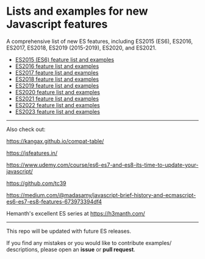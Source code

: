 # Lists and examples for new Javascript features

A comprehensive list of new ES features, including ES2015 (ES6), ES2016, ES2017, ES2018, ES2019 (2015-2019), ES2020, and ES2021.

- [ES2015 (ES6) feature list and examples](ES2015.MD)
- [ES2016 feature list and examples](ES2016.MD)
- [ES2017 feature list and examples](ES2017.MD)
- [ES2018 feature list and examples](ES2018.MD)
- [ES2019 feature list and examples](ES2019.MD)
- [ES2020 feature list and examples](ES2020.MD)
- [ES2021 feature list and examples](ES2021.MD)
- [ES2022 feature list and examples](ES2022.MD)
- [ES2023 feature list and examples](ES2023.MD)

---

Also check out:

https://kangax.github.io/compat-table/

https://jsfeatures.in/

https://www.udemy.com/course/es6-es7-and-es8-its-time-to-update-your-javascript/

https://github.com/tc39

https://medium.com/@madasamy/javascript-brief-history-and-ecmascript-es6-es7-es8-features-673973394df4

Hemanth's excellent ES series at https://h3manth.com/

---

This repo will be updated with future ES releases.

If you find any mistakes or you would like to contribute examples/ descriptions, please open an **issue** or **pull request**.
